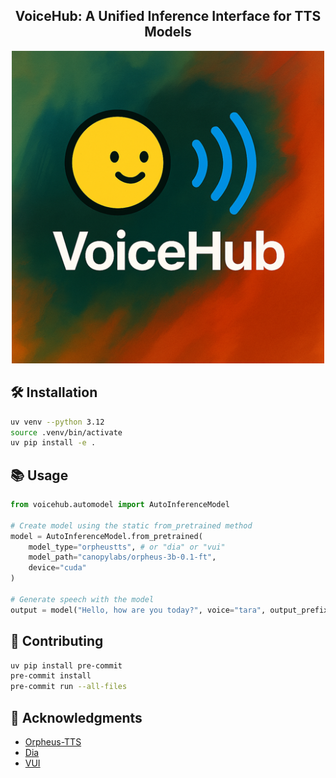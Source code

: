 <div align="center">
<h2>
    VoiceHub: A Unified Inference Interface for TTS Models
</h2>
<img width="500" alt="teaser" src="assets/logo.png">
</div>

## 🛠️ Installation

```bash
uv venv --python 3.12
source .venv/bin/activate
uv pip install -e .
```

## 📚 Usage

```python
from voicehub.automodel import AutoInferenceModel

# Create model using the static from_pretrained method
model = AutoInferenceModel.from_pretrained(
    model_type="orpheustts", # or "dia" or "vui"
    model_path="canopylabs/orpheus-3b-0.1-ft",
    device="cuda"
)

# Generate speech with the model
output = model("Hello, how are you today?", voice="tara", output_prefix="output")
```

## 🤗 Contributing

```bash
uv pip install pre-commit
pre-commit install
pre-commit run --all-files
```

## 📝 Acknowledgments

- [Orpheus-TTS](https://github.com/canopyai/Orpheus-TTS)
- [Dia](https://github.com/nari-labs/dia)
- [VUI](https://github.com/fluxions-ai/vui)

